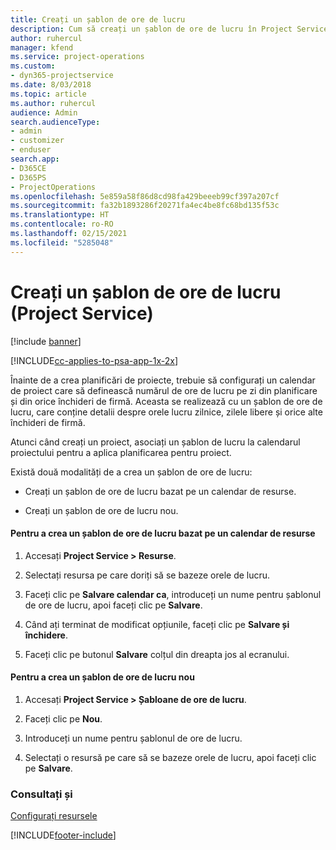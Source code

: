 ```yaml
---
title: Creați un șablon de ore de lucru
description: Cum să creați un șablon de ore de lucru în Project Service
author: ruhercul
manager: kfend
ms.service: project-operations
ms.custom:
- dyn365-projectservice
ms.date: 8/03/2018
ms.topic: article
ms.author: ruhercul
audience: Admin
search.audienceType:
- admin
- customizer
- enduser
search.app:
- D365CE
- D365PS
- ProjectOperations
ms.openlocfilehash: 5e859a58f86d8cd98fa429beeeb99cf397a207cf
ms.sourcegitcommit: fa32b1893286f20271fa4ec4be8fc68bd135f53c
ms.translationtype: HT
ms.contentlocale: ro-RO
ms.lasthandoff: 02/15/2021
ms.locfileid: "5285048"
---
```

# <a name="create-a-work-hours-template-project-service"></a>Creați un șablon de ore de lucru (Project Service)

[!include [banner](../includes/psa-now-project-operations.md)]

[!INCLUDE[cc-applies-to-psa-app-1x-2x](../includes/cc-applies-to-psa-app-1x-2x.md)]

Înainte de a crea planificări de proiecte, trebuie să configurați un calendar de proiect care să definească numărul de ore de lucru pe zi din planificare și din orice închideri de firmă. Aceasta se realizează cu un șablon de ore de lucru, care conține detalii despre orele lucru zilnice, zilele libere și orice alte închideri de firmă.  
  
 Atunci când creați un proiect, asociați un șablon de lucru la calendarul proiectului pentru a aplica planificarea pentru proiect.  
  
 Există două modalități de a crea un șablon de ore de lucru:  
  
-   Creați un șablon de ore de lucru bazat pe un calendar de resurse.  
  
-   Creați un șablon de ore de lucru nou.  
  
#### <a name="to-create-a-work-hours-template-based-on-a-resources-calendar"></a>Pentru a crea un șablon de ore de lucru bazat pe un calendar de resurse  
  
1.  Accesați **Project Service > Resurse**.  
  
2.  Selectați resursa pe care doriți să se bazeze orele de lucru.  
  
3.  Faceți clic pe **Salvare calendar ca**, introduceți un nume pentru șablonul de ore de lucru, apoi faceți clic pe **Salvare**.  
  
4.  Când ați terminat de modificat opțiunile, faceți clic pe **Salvare și închidere**.  
  
5.  Faceți clic pe butonul **Salvare** colțul din dreapta jos al ecranului.  
  
#### <a name="to-create-a-new-work-hours-template"></a>Pentru a crea un șablon de ore de lucru nou  
  
1.  Accesați **Project Service > Șabloane de ore de lucru**.  
  
2.  Faceți clic pe **Nou**.  
  
3.  Introduceți un nume pentru șablonul de ore de lucru.  
  
4.  Selectați o resursă pe care să se bazeze orele de lucru, apoi faceți clic pe **Salvare**.  
  
### <a name="see-also"></a>Consultați și  
 [Configurați resursele](../psa/set-up-resources.md)


[!INCLUDE[footer-include](../includes/footer-banner.md)]